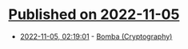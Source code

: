 # [Published on 2022-11-05](index.md)

* [2022-11-05, 02:19:01](https://news.ycombinator.com/item?id=33477114) - [Bomba (Cryptography)](https://en.wikipedia.org/wiki/Bomba_(cryptography))
